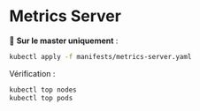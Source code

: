 # Metrics Server

👑 **Sur le master uniquement** :

```bash
kubectl apply -f manifests/metrics-server.yaml
```

Vérification :

```bash
kubectl top nodes
kubectl top pods
```
